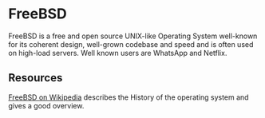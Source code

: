 # FreeBSD

FreeBSD is a free and open source UNIX-like Operating System well-known for its coherent design, well-grown codebase and speed and is often used on high-load servers. Well known users are WhatsApp and Netflix.

## Resources

[FreeBSD on Wikipedia](https://en.wikipedia.org/wiki/FreeBSD) describes the History of the operating system and gives a good overview.









